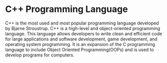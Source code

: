 # C++ Programming Language

C++ is the most used and most popular programming language developed by Bjarne Stroustrup. C++ is a high-level and object-oriented programming language. This language allows developers to write clean and efficient code for large applications and software development, game development, and operating system programming. It is an expansion of the C programming language to include Object Oriented Programming(OOPs) and is used to develop programs for computers.
